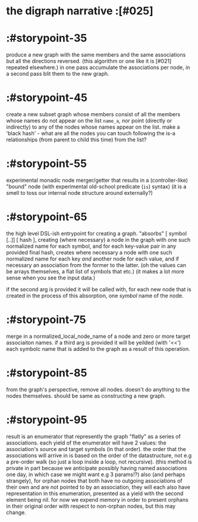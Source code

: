# the digraph narrative :[#025]

# :#storypoint-35

produce a new graph with the same members and the same associations but all
the directions reversed. (this algorithm or one like it is [#021] repeated
elsewhere.) in one pass accumulate the associations per node, in a second
pass blit them to the new graph.



# :#storypoint-45

create a new subset graph whose members consist of all the members whose
names do not appear on the list `name_a`, nor point (directly or indirectly)
to any of the nodes whose names appear on the list. make a 'black hash' - what
are all the nodes you can touch following the is-a relationships (from parent
to child this time) from the list?



# :#storypoint-55

experimental monadic node merger/getter that results in a (controller-like)
"bound" node (with experimental old-school predicate (`is`) syntax) (it is a
smell to toss our internal node structure around externally?)



# :#storypoint-65

the high level DSL-ish entrypoint for creating a graph. "absorbs"
[ symbol [..]] [ hash ], creating (where necessary) a node in the graph with
one such normalized name for each symbol, and for each key-value pair in any
provided final hash, creates where necessary a node with one such normalized
name for each key *and* another node for each value, and if necessary an
association from the former to the latter. (oh the values can be arrays
themselves, a flat list of symbols that etc.) (it makes a lot more sense when
you see the input data.)

if the second arg is provided it will be called with, for each new node that
is created in the process of this absorption, one *symbol* name of the node.



# :#storypoint-75

merge in a normalized_local_node_name of a node and zero or more target
associaiton names. if a third arg is provided it will be yeilded (with '<<')
each symbolc name that is added to the graph as a result of this operation.



# :#storypoint-85

from the graph's perspective, remove all nodes. doesn't do anything to the
nodes themselves. should be same as constructing a new graph.



# :#storypoint-95

result is an enumerator that represently the graph "flatly" as a series of
associations. each yield of the enumerator will have 2 values: the
association's source and target symbols (in that order). the order that the
associations will arrive in is based on the order of the datastructure, not
e.g a pre-order walk (so just a loop inside a loop, not recursive). (this
method is private in part because we anticipate possibly having named
associations one day, in which case we might want e.g 3 params!?) also (and
perhaps strangely), for orphan nodes that both have no outgoing associations
of their own and are not pointed to by an association, they will each also
have representation in this enumeration, presented as a yield with the second
element being nil. for now we expend memory in order to present orphans in
their original order with respect to non-orphan nodes, but this may change.
